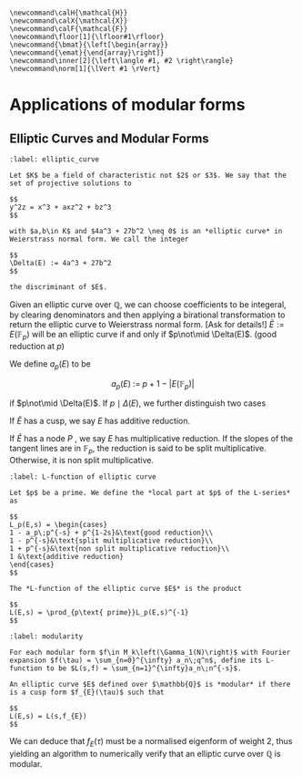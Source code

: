 ```{math}

\newcommand\calH{\mathcal{H}}
\newcommand\calX{\mathcal{X}}
\newcommand\calF{\mathcal{F}}
\newcommand\floor[1]{\lfloor#1\rfloor}
\newcommand{\bmat}{\left[\begin{array}}
\newcommand{\emat}{\end{array}\right]}
\newcommand\inner[2]{\left\langle #1, #2 \right\rangle}
\newcommand\norm[1]{\lVert #1 \rVert}

```

# Applications of modular forms

## Elliptic Curves and Modular Forms

````{prf:definition}
:label: elliptic_curve

Let $K$ be a field of characteristic not $2$ or $3$. We say that the set of projective solutions to 

$$
y^2z = x^3 + axz^2 + bz^3
$$

with $a,b\in K$ and $4a^3 + 27b^2 \neq 0$ is an *elliptic curve* in Weierstrass normal form. We call the integer

$$
\Delta(E) := 4a^3 + 27b^2
$$

the discriminant of $E$. 
````

Given an elliptic curve over $\mathbb{Q}$, we can choose coefficients to be integeral, by clearing denominators and then applying a birational transformation to return the elliptic curve to Weierstrass normal form. [Ask for details!] $\tilde{E} := E\left(\mathbb{F}_p\right)$ will be an elliptic curve if and only if $p\not\mid \Delta(E)$. (good reduction at $p$) 

We define $a_p(E)$ to be

$$
a_p(E)\;:=\;p+1-\left|E\left(\mathbb{F}_p\right)\right|
$$

if $p\not\mid \Delta(E)$. If $p\mid \Delta(E)$, we further distinguish two cases

If $\tilde{E}$ has a cusp, we say $E$ has additive reduction.

If $\tilde{E}$ has a node $P$ , we say $E$ has multiplicative reduction. If the slopes of the tangent lines are in $\mathbb{F}_p$, the reduction is said to be split multiplicative. Otherwise, it is non split multiplicative.

````{prf:definition}
:label: L-function of elliptic curve

Let $p$ be a prime. We define the *local part at $p$ of the L-series* as 

$$
L_p(E,s) = \begin{cases}
1 - a_p\;p^{-s} + p^{1-2s}&\text{good reduction}\\
1 - p^{-s}&\text{split multiplicative reduction}\\
1 + p^{-s}&\text{non split multiplicative reduction}\\
1 &\text{additive reduction}
\end{cases}
$$

The *L-function of the elliptic curve $E$* is the product

$$
L(E,s) = \prod_{p\text{ prime}}L_p(E,s)^{-1}
$$
````

````{prf:definition}
:label: modularity

For each modular form $f\in M_k\left(\Gamma_1(N)\right)$ with Fourier expansion $f(\tau) = \sum_{n=0}^{\infty} a_n\;q^n$, define its L-function to be $L(s,f) = \sum_{n=1}^{\infty}a_n\;n^{-s}$. 

An elliptic curve $E$ defined over $\mathbb{Q}$ is *modular* if there is a cusp form $f_{E}(\tau)$ such that 

$$
L(E,s) = L(s,f_{E})
$$
````

We can deduce that $f_E(\tau)$ must be a normalised eigenform of weight 2, thus yielding an algorithm to numerically verify that an elliptic curve over $\mathbb{Q}$ is modular. 




